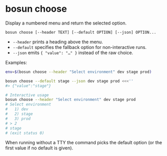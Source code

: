 # bosun choose

Display a numbered menu and return the selected option.

```
bosun choose [--header TEXT] [--default OPTION] [--json] OPTION...
```

- `--header` prints a heading above the menu.
- `--default` specifies the fallback option for non-interactive runs.
- `--json` emits `{ "value": "…" }` instead of the raw choice.

Examples:

```bash
env=$(bosun choose --header "Select environment" dev stage prod)

bosun choose --default stage --json dev stage prod <<<''
#> {"value":"stage"}

# Interactive usage
bosun choose --header "Select environment" dev stage prod
# Select environment
#   1) dev
#   2) stage
#   3) prod
# > 2
# stage
# (exit status 0)
```

When running without a TTY the command picks the default option (or the first value if no default is given).
